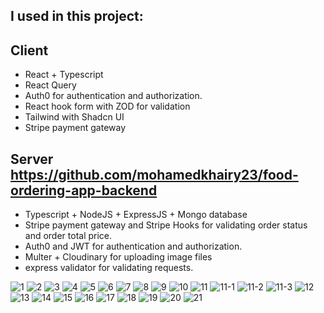 ## I used in this project:
## Client
- React + Typescript
- React Query
- Auth0 for authentication and authorization.
- React hook form with ZOD for validation
- Tailwind with Shadcn UI
- Stripe payment gateway 
## Server https://github.com/mohamedkhairy23/food-ordering-app-backend
- Typescript + NodeJS + ExpressJS + Mongo database
- Stripe payment gateway and Stripe Hooks for validating order status and order total price.
- Auth0 and JWT for authentication and authorization.
- Multer + Cloudinary for uploading image files
- express validator for validating requests.


![1](https://github.com/mohamedkhairy23/food-ordering-app-frontend/assets/82667987/46c3d370-1482-4e33-9b3c-d9bb09b56a77)
![2](https://github.com/mohamedkhairy23/food-ordering-app-frontend/assets/82667987/972f7a90-1252-457f-a51c-cafd1b2fc575)
![3](https://github.com/mohamedkhairy23/food-ordering-app-frontend/assets/82667987/0a22aec6-4bb3-4349-ac81-b3a76d2d117a)
![4](https://github.com/mohamedkhairy23/food-ordering-app-frontend/assets/82667987/313040c7-8f1d-4578-9902-92a857bfdec9)
![5](https://github.com/mohamedkhairy23/food-ordering-app-frontend/assets/82667987/251990ac-1b72-4eab-a1e5-2204f49538d6)
![6](https://github.com/mohamedkhairy23/food-ordering-app-frontend/assets/82667987/340e5158-1f78-4730-afaf-2b61d239ab1a)
![7](https://github.com/mohamedkhairy23/food-ordering-app-frontend/assets/82667987/0fdf5e45-e2dd-4f0f-b44a-64ee4c660af1)
![8](https://github.com/mohamedkhairy23/food-ordering-app-frontend/assets/82667987/99bbc5b3-ae51-496e-af0a-6f84cb0eb9ed)
![9](https://github.com/mohamedkhairy23/food-ordering-app-frontend/assets/82667987/584ec61f-7e88-418f-8091-a0cb0898d68e)
![10](https://github.com/mohamedkhairy23/food-ordering-app-frontend/assets/82667987/c60b1219-1ae6-4146-9d98-eec58aeab58a)
![11](https://github.com/mohamedkhairy23/food-ordering-app-frontend/assets/82667987/3a46728b-88df-4757-b53c-e0684e290214)
![11-1](https://github.com/mohamedkhairy23/food-ordering-app-frontend/assets/82667987/5228a2d2-bae1-4c82-ba73-5d65690aad6c)
![11-2](https://github.com/mohamedkhairy23/food-ordering-app-frontend/assets/82667987/16ae56a4-aeb7-45eb-8441-0545466ed419)
![11-3](https://github.com/mohamedkhairy23/food-ordering-app-frontend/assets/82667987/402364d1-1b46-4283-beb3-231a0ccf858f)
![12](https://github.com/mohamedkhairy23/food-ordering-app-frontend/assets/82667987/ae3c8058-a86e-49b6-99c9-10906b0d337b)
![13](https://github.com/mohamedkhairy23/food-ordering-app-frontend/assets/82667987/b7c68b67-2237-490e-8d34-afb6c4dc0d91)
![14](https://github.com/mohamedkhairy23/food-ordering-app-frontend/assets/82667987/b7650d11-e54c-4d36-b06b-4b0ae98e241b)
![15](https://github.com/mohamedkhairy23/food-ordering-app-frontend/assets/82667987/4e7c50a6-1956-4eb5-b13c-d3cd16ce4042)
![16](https://github.com/mohamedkhairy23/food-ordering-app-frontend/assets/82667987/a97c18f5-c102-417e-84fa-b0f1dbc0e96b)
![17](https://github.com/mohamedkhairy23/food-ordering-app-frontend/assets/82667987/3c45a089-8cd6-4048-b39b-47a605b9f6c7)
![18](https://github.com/mohamedkhairy23/food-ordering-app-frontend/assets/82667987/e9be7048-c768-46f2-bbdd-1ba053b0d3e1)
![19](https://github.com/mohamedkhairy23/food-ordering-app-frontend/assets/82667987/e54804dd-c741-4864-9485-89fc2e50e668)
![20](https://github.com/mohamedkhairy23/food-ordering-app-frontend/assets/82667987/c0d61f2c-355f-44e6-8a8d-75aa0b81a759)
![21](https://github.com/mohamedkhairy23/food-ordering-app-frontend/assets/82667987/bde7e522-1d5e-414e-95dc-2ea998b6ff11)
